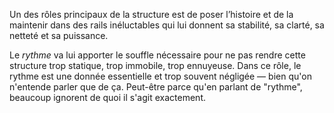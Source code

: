 <!-- Page: Introduction au rythme -->

Un des rôles principaux de la structure est de poser l’histoire et de la maintenir dans des rails inéluctables qui lui donnent sa stabilité, sa clarté, sa netteté et sa puissance.

Le *rythme* va lui apporter le souffle nécessaire pour ne pas rendre cette structure trop statique, trop immobile, trop ennuyeuse. Dans ce rôle, le rythme est une donnée essentielle et trop souvent négligée — bien qu'on n'entende parler que de ça. Peut-être parce qu'en parlant de "rythme", beaucoup ignorent de quoi il s'agit exactement.